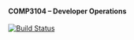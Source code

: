 #### COMP3104 – Developer Operations

[![Build Status](https://app.travis-ci.com/KanwarPadda/Comp3104.svg?branch=main)](https://app.travis-ci.com/KanwarPadda/Comp3104)